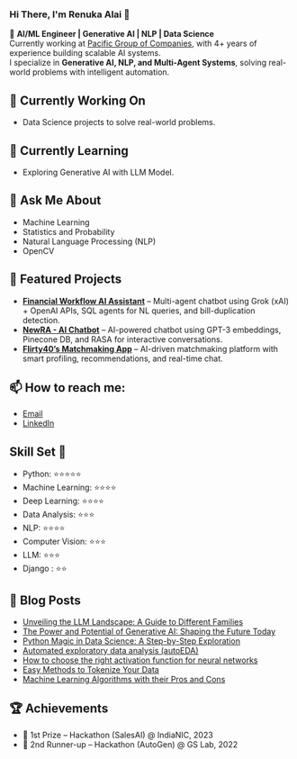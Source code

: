 ### Hi There, I'm Renuka Alai 👋  

🚀 **AI/ML Engineer | Generative AI | NLP | Data Science**  
Currently working at [Pacific Group of Companies]((https://pacificgroupcompanies.com/)), with 4+ years of experience building scalable AI systems.  
I specialize in **Generative AI, NLP, and Multi-Agent Systems**, solving real-world problems with intelligent automation.  


## 🔭 Currently Working On

- Data Science projects to solve real-world problems.

## 🌱 Currently Learning

- Exploring Generative AI with LLM Model.
  
## 💬 Ask Me About

- Machine Learning
- Statistics and Probability
- Natural Language Processing (NLP)
- OpenCV

## 🚀 Featured Projects
- **[Financial Workflow AI Assistant](#)** – Multi-agent chatbot using Grok (xAI) + OpenAI APIs, SQL agents for NL queries, and bill-duplication detection.
- **[NewRA - AI Chatbot](#)** – AI-powered chatbot using GPT-3 embeddings, Pinecone DB, and RASA for interactive conversations.
- **[Flirty40’s Matchmaking App](#)** – AI-driven matchmaking platform with smart profiling, recommendations, and real-time chat.

## 📫 How to reach me: 
- [Email](mailto:renukaalai@gmail.com)
- [LinkedIn](https://www.linkedin.com/in/renukaalai/)

## Skill Set :muscle:

- Python: ⭐⭐⭐⭐⭐
- Machine Learning: ⭐⭐⭐⭐
- Deep Learning: ⭐⭐⭐⭐
- Data Analysis: ⭐⭐⭐
- NLP: ⭐⭐⭐⭐
- Computer Vision: ⭐⭐⭐
- LLM: ⭐⭐⭐
- Django : ⭐⭐


## 📝 Blog Posts
- [Unveiling the LLM Landscape: A Guide to Different Families](https://medium.com/@renukaalai/unveiling-the-llm-landscape-a-guide-to-different-families-84a6098f0446)
- [The Power and Potential of Generative AI: Shaping the Future Today](https://medium.com/@renukaalai/the-power-and-potential-of-generative-ai-shaping-the-future-today-b6893903a5e0)
- [Python Magic in Data Science: A Step-by-Step Exploration](https://medium.com/@renukaalai/python-magic-in-data-science-a-step-by-step-exploration-9c40653876c9)
- [Automated exploratory data analysis (autoEDA)](https://medium.com/@renukaalai/automated-exploratory-data-analysis-autoeda-41378e8d3533)
- [How to choose the right activation function for neural networks](https://medium.com/@renukaalai/how-to-choose-the-right-activation-function-for-neural-networks-c8f6b4fbd147)
- [Easy Methods to Tokenize Your Data](https://medium.com/@renukaalai/easy-methods-to-tokenize-your-data-833109296345)
- [Machine Learning Algorithms with their Pros and Cons](https://medium.com/@renukaalai/machine-learning-algorithms-with-their-pros-and-cons-6e26be126394)

## 🏆 Achievements
- 🥇 1st Prize – Hackathon (SalesAI) @ IndiaNIC, 2023
- 🥉 2nd Runner-up – Hackathon (AutoGen) @ GS Lab, 2022


